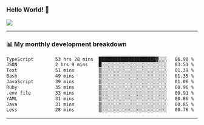### Hello World! 👋

<a>
  <img align="center" src="https://github-readme-stats.vercel.app/api?username=megatunger&count_private=true&include_all_commits=true&bg_color=30,56CCF2,2F80ED&title_color=fff&text_color=fff" />
</a>

------
### 📊 My monthly development breakdown

<!--START_SECTION:waka-->

```txt
TypeScript        53 hrs 28 mins  █████████████████████▓░░░   86.90 %
JSON              2 hrs 9 mins    █░░░░░░░░░░░░░░░░░░░░░░░░   03.51 %
Text              51 mins         ▒░░░░░░░░░░░░░░░░░░░░░░░░   01.39 %
Bash              49 mins         ▒░░░░░░░░░░░░░░░░░░░░░░░░   01.35 %
JavaScript        39 mins         ▒░░░░░░░░░░░░░░░░░░░░░░░░   01.06 %
Ruby              35 mins         ▒░░░░░░░░░░░░░░░░░░░░░░░░   00.96 %
.env file         33 mins         ▒░░░░░░░░░░░░░░░░░░░░░░░░   00.91 %
YAML              31 mins         ▒░░░░░░░░░░░░░░░░░░░░░░░░   00.86 %
Java              31 mins         ▒░░░░░░░░░░░░░░░░░░░░░░░░   00.85 %
Less              28 mins         ▒░░░░░░░░░░░░░░░░░░░░░░░░   00.76 %
```

<!--END_SECTION:waka-->

------
